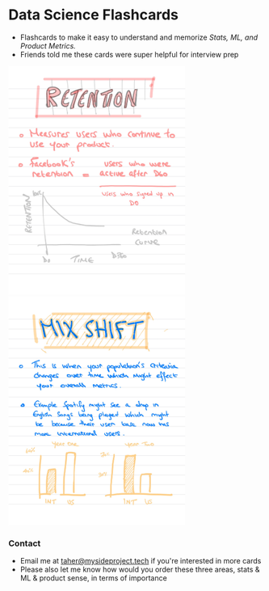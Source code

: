 # Data Science Flashcards 

- Flashcards to make it easy to understand and memorize *Stats, ML, and Product Metrics.*  
- Friends told me these cards were super helpful for interview prep 

<p float="left">
<img src="flashcards-2.jpg" width="350">
<img src="flashcards-3.jpg" width="350">
</p>

### Contact 
- Email me at taher@mysideproject.tech if you're interested in more cards
- Please also let me know how would you order these three areas, stats & ML & product sense, in terms of importance 
